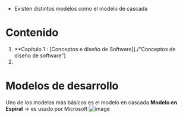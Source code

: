 - Existen distintos modelos como el modelo de cascada
# Contenido
1. **Capítulo 1 : [Conceptos e diseño de Software](./"Conceptos de diseño de software")
2. 


# Modelos de desarrollo
Uno de los modelos más básicos es el modelo en cascada
**Modelo en Espiral** -> es usado por Microsoft
![image](https://user-images.githubusercontent.com/95874539/236940220-a5530437-91a5-4b46-be30-303401f99aad.png)

